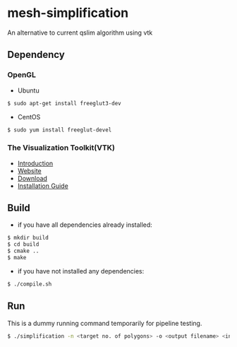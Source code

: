 # mesh-simplification
An alternative to current qslim algorithm using vtk

## Dependency
### OpenGL
* Ubuntu
```bash
$ sudo apt-get install freeglut3-dev
```
* CentOS
```bash
$ sudo yum install freeglut-devel
```

### The Visualization Toolkit(VTK)
* [Introduction](https://en.wikipedia.org/wiki/VTK)
* [Website](http://www.vtk.org/)
* [Download](http://www.vtk.org/download/)
* [Installation Guide](http://www.vtk.org/Wiki/VTK/Configure_and_Build)


## Build
* if you have all dependencies already installed:
```bash
$ mkdir build
$ cd build
$ cmake ..
$ make
```
* if you have not installed any dependencies:
```bash
$ ./compile.sh
```

## Run
This is a dummy running command temporarily for pipeline testing.  
```bash
$ ./simplification -n <target no. of polygons> -o <output filename> <input filename>
```


